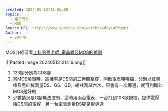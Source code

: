 ```yaml
---
created: 2024-05-13T11:56:00
Topics:
  - 電子元件
  - MOS
Source URL: https://www.youtube.com/watch?v=dEyiu8WgzpY
Author:
  - 80小陳
---
```

MOS介紹可看[工科男孫老師_電晶體及MOS的差別](https://www.youtube.com/watch?v=SCLXFMR-UcQ)

![[Pasted image 20240513121416.png]]
1. 123腳分別為GDS腳
2. 當MOS燒毀時，高機率是DS間的二極體擊穿，開啟電表嗶嗶檔，分別以紅黑棒及黑紅棒測量DS、GS、GD，總共測試六次，只會有一次導通，就可判斷此MOS是好的
3. 少數情況是G腳無法控制，這時用兩台電表，一台打到10K歐姆檔，提供電壓給GS間的電容，另一台電表測量DS腳是否導通